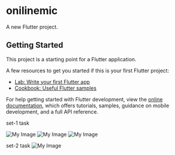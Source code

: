# onilinemic

A new Flutter project.

## Getting Started

This project is a starting point for a Flutter application.

A few resources to get you started if this is your first Flutter project:

- [Lab: Write your first Flutter app](https://docs.flutter.dev/get-started/codelab)
- [Cookbook: Useful Flutter samples](https://docs.flutter.dev/cookbook)

For help getting started with Flutter development, view the
[online documentation](https://docs.flutter.dev/), which offers tutorials,
samples, guidance on mobile development, and a full API reference.


set-1 task

![My Image](images/design_page1.jpeg)
![My Image](images/design_page2.jpeg)
![My Image](images/design_page3.jpeg)


set-2 task
![My Image](images/set_2_timeline.jpeg)





